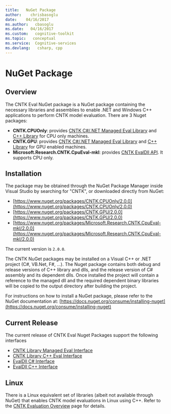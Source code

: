 ```yaml
---
title:   NuGet Package
author:    chrisbasoglu
date:    04/16/2017
ms.author:   cbasoglu
ms.date:   04/16/2017
ms.custom:   cognitive-toolkit
ms.topic:   conceptual
ms.service:  Cognitive-services
ms.devlang:   csharp, cpp
---
```


# NuGet Package

## Overview

The CNTK Eval NuGet package is a NuGet package containing the necessary libraries and assemblies to enable .NET and Windows C++ applications to perform CNTK model evaluation. There are 3 Nuget packages:

* **CNTK.CPUOnly**: provides [CNTK C#/.NET Managed Eval Library](./CNTK-Library-Managed-API.md) and [C++ Library](./CNTK-Library-Native-Eval-Interface.md) for CPU only machines.
* **CNTK.GPU**: provides [CNTK C#/.NET Managed Eval Library](./CNTK-Library-Managed-API.md) and [C++ Library](./CNTK-Library-Native-Eval-Interface.md) for GPU enabled machines.
* **Microsoft.Research.CNTK.CpuEval-mkl**: provides [CNTK EvalDll API](./EvalDll-Evaluation-Overview.md). It supports CPU only.

## Installation
The package may be obtained through the NuGet Package Manager inside Visual Studio by searching for "CNTK", or downloaded directly from NuGet:

* [https://www.nuget.org/packages/CNTK.CPUOnly/2.0.0](https://www.nuget.org/packages/CNTK.CPUOnly/2.0.0)   
* [https://www.nuget.org/packages/CNTK.GPU/2.0.0](https://www.nuget.org/packages/CNTK.GPU/2.0.0)
* [https://www.nuget.org/packages/Microsoft.Research.CNTK.CpuEval-mkl/2.0.0](https://www.nuget.org/packages/Microsoft.Research.CNTK.CpuEval-mkl/2.0.0)

The current version is `2.0.0`.

The CNTK NuGet packages may be installed on a Visual C++ or .NET project (C#, VB.Net, F#, ...). The Nuget package contains both debug and release versions of C++ library and dlls, and the release version of C# assembly and its dependent dlls. Once installed the project will contain a reference to the managed dll and the required dependent binary libraries will be copied to the output directory after building the project. 

For instructions on how to install a NuGet package, please refer to the NuGet documentation at:
[https://docs.nuget.org/consume/installing-nuget](https://docs.nuget.org/consume/installing-nuget)

## Current Release
The current release of CNTK Eval Nuget Packages support the following interfaces
* [CNTK Library Managed Eval Interface](./CNTK-Library-Managed-API.md)
* [CNTK Library C++ Eval Interface](./CNTK-Library-Native-Eval-Interface.md)
* [EvalDll C# Interface](./EvalDll-Managed-API.md) 
* [EvalDll C++ Interface](./EvalDll-Native-API.md)

## Linux
There is a Linux equivalent set of libraries (albeit not available through NuGet) that enables CNTK model evaluations in Linux using C++. Refer to the [CNTK Evaluation Overview](./CNTK-Evaluation-Overview.md) page for details.
